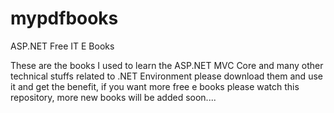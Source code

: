 # mypdfbooks
ASP.NET Free IT E Books 

These are the books I used to learn the ASP.NET MVC Core and many other technical stuffs related to .NET Environment please download them and use it and get the benefit, if you want more free e books please watch this repository, more new books will be added soon.... 